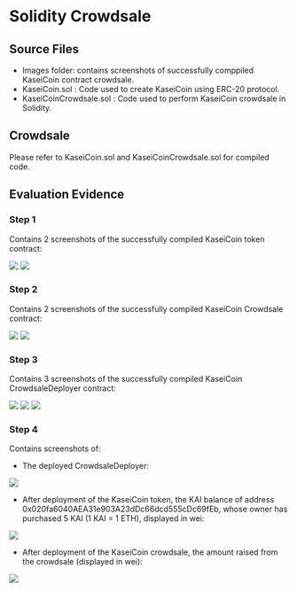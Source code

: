 # Solidity Crowdsale 

## Source Files
* Images folder: contains screenshots of successfully comppiled KaseiCoin contract crowdsale. 
* KaseiCoin.sol : Code used to create KaseiCoin using ERC-20 protocol. 
* KaseiCoinCrowdsale.sol : Code used to perform KaseiCoin crowdsale in Solidity. 

## Crowdsale
Please refer to KaseiCoin.sol and KaseiCoinCrowdsale.sol for compiled code. 


## Evaluation Evidence 
### Step 1 
Contains 2 screenshots of the successfully compiled KaseiCoin token contract: 

<img src= https://github.com/albakomito/Unit_21_Homework_Assignment/blob/main/Images/KaseiCoinToken_01.png>
<img src= https://github.com/albakomito/Unit_21_Homework_Assignment/blob/main/Images/KaseiCoinToken_02.png>

### Step 2 
Contains 2 screenshots of the successfully compiled KaseiCoin Crowdsale contract: 

<img src= https://github.com/albakomito/Unit_21_Homework_Assignment/blob/main/Images/KaseiCoinCrowdsale_01.png>
<img src= https://github.com/albakomito/Unit_21_Homework_Assignment/blob/main/Images/KaseiCoinCrowdsale_02.png>


### Step 3 
Contains 3 screenshots of the successfully compiled KaseiCoin CrowdsaleDeployer contract: 

<img src= https://github.com/albakomito/Unit_21_Homework_Assignment/blob/main/Images/KaseiCoinCrowdsaleDeployer_01.png>
<img src= https://github.com/albakomito/Unit_21_Homework_Assignment/blob/main/Images/KaseiCoinCrowdsaleDeployer_02.png>
<img src= https://github.com/albakomito/Unit_21_Homework_Assignment/blob/main/Images/KaseiCoinCrowdsaleDeployer_03.png>

### Step 4
Contains screenshots of:

* The deployed CrowdsaleDeployer: 

<img src= https://github.com/albakomito/Unit_21_Homework_Assignment/blob/main/Images/KaseiCoinCrowdsaleDeployer.png>

* After deployment of the KaseiCoin token, the KAI balance of address 0x020fa6040AEA31e903A23dDc66dcd555cDc69fEb, whose owner has purchased 5 KAI (1 KAI = 1 ETH), displayed in wei: 

<img src= https://github.com/albakomito/Unit_21_Homework_Assignment/blob/main/Images/KaseiCoin_token_balance.png>

* After deployment of the KaseiCoin crowdsale, the amount raised from the crowdsale (displayed in wei): 

<img src= https://github.com/albakomito/Unit_21_Homework_Assignment/blob/main/Images/KaseiCoinCrowdsale_raised.png>

